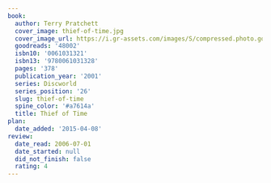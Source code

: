 ```yaml
---
book:
  author: Terry Pratchett
  cover_image: thief-of-time.jpg
  cover_image_url: https://i.gr-assets.com/images/S/compressed.photo.goodreads.com/books/1388177603l/48002.jpg
  goodreads: '48002'
  isbn10: '0061031321'
  isbn13: '9780061031328'
  pages: '378'
  publication_year: '2001'
  series: Discworld
  series_position: '26'
  slug: thief-of-time
  spine_color: '#a7614a'
  title: Thief of Time
plan:
  date_added: '2015-04-08'
review:
  date_read: 2006-07-01
  date_started: null
  did_not_finish: false
  rating: 4
---
```

